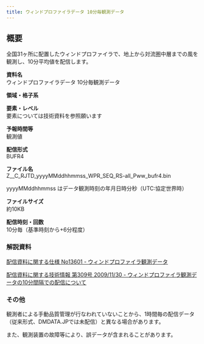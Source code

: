 ```yaml
---
title: ウィンドプロファイラデータ 10分毎観測データ
---
```


## 概要
全国31ヶ所に配置したウィンドプロファイラで、地上から対流圏中層までの風を観測し、10分平均値を配信します。


**資料名** <br/>
ウィンドプロファイラデータ 10分毎観測データ

**領域・格子系** <br/>


**要素・レベル** <br/>
要素については技術資料を参照願います

**予報時間等** <br/>
観測値

**配信形式** <br/>
BUFR4

**ファイル名** <br/>
Z__C_RJTD_yyyyMMddhhmmss_WPR_SEQ_RS-all_Pww_bufr4.bin

yyyyMMddhhmmss はデータ観測時刻の年月日時分秒（UTC:協定世界時）

**ファイルサイズ** <br/>
約10KB

**配信時刻・回数** <br/>
10分毎（基準時刻から+6分程度）

### 解説資料
[配信資料に関する仕様 No13601 - ウィンドプロファイラ観測データ](https://www.data.jma.go.jp/suishin/shiyou/pdf/no13601)


[配信資料に関する技術情報 第309号 2009/11/30 - ウィンドプロファイラ観測データの10分間隔での配信について](https://dmdata.jp/docs/jma/technical/309.pdf)


### その他
観測者による手動品質管理が行なわれていないことから、1時間毎の配信データ（従来形式、DMDATA.JPでは未配信）と異なる場合があります。

また、観測装置の故障等により、誤データが含まれることがあります。
